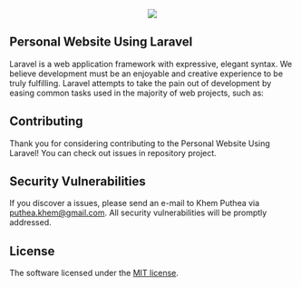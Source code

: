 <p align="center"><img src="https://laravel.com/assets/img/components/logo-laravel.svg"></p>


## Personal Website Using Laravel

Laravel is a web application framework with expressive, elegant syntax. We believe development must be an enjoyable and creative experience to be truly fulfilling. Laravel attempts to take the pain out of development by easing common tasks used in the majority of web projects, such as:


## Contributing

Thank you for considering contributing to the Personal Website Using Laravel! You can check out issues in repository project.

## Security Vulnerabilities

If you discover a issues, please send an e-mail to Khem Puthea via [puthea.khem@gmail.com](mailto:puthea.khem@gmail.com). All security vulnerabilities will be promptly addressed.

## License

The software licensed under the [MIT license](http://opensource.org/licenses/MIT).
